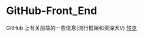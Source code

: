 # GitHub-Front_End
GitHub 上有关前端的一些信息(流行框架和资深大V)
[预览](https://erxun.github.io/GitHub-Front_End/index.html)
